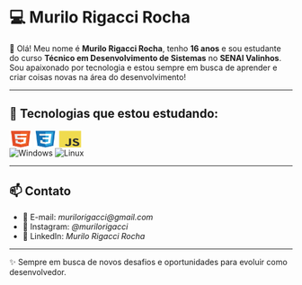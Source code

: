 # 💻 Murilo Rigacci Rocha

👋 Olá! Meu nome é **Murilo Rigacci Rocha**, tenho **16 anos** e sou estudante do curso **Técnico em Desenvolvimento de Sistemas** no **SENAI Valinhos**.  
Sou apaixonado por tecnologia e estou sempre em busca de aprender e criar coisas novas na área do desenvolvimento!

---

## 🚀 Tecnologias que estou estudando:

<div style="display: inline_block">
  <img align="center" alt="HTML" height="30" width="40" src="https://raw.githubusercontent.com/devicons/devicon/master/icons/html5/html5-original.svg">
  <img align="center" alt="CSS" height="30" width="40" src="https://raw.githubusercontent.com/devicons/devicon/master/icons/css3/css3-original.svg">
  <img align="center" alt="JS" height="30" width="40" src="https://raw.githubusercontent.com/devicons/devicon/master/icons/javascript/javascript-original.svg">
</div>
<div style="display: inline_block">
  <img align="center" alt="Windows" height="30" width="30" src="https://cdn.jsdelivr.net/gh/devicons/devicon/icons/windows8/windows8-original.svg">
  <img align="center" alt="Linux" height="30" width="30" src="https://cdn.jsdelivr.net/gh/devicons/devicon/icons/linux/linux-original.svg">
</div>

---

## 📫 Contato

- 📧 E-mail: _murilorigacci@gmail.com_
- 📱 Instagram: _@murilorigacci_
- 💼 LinkedIn: _Murilo Rigacci Rocha_

---

✨ Sempre em busca de novos desafios e oportunidades para evoluir como desenvolvedor.
